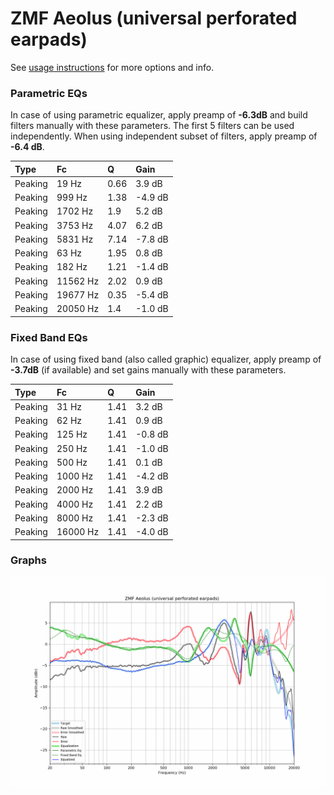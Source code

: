 # ZMF Aeolus (universal perforated earpads)
See [usage instructions](https://github.com/jaakkopasanen/AutoEq#usage) for more options and info.

### Parametric EQs
In case of using parametric equalizer, apply preamp of **-6.3dB** and build filters manually
with these parameters. The first 5 filters can be used independently.
When using independent subset of filters, apply preamp of **-6.4 dB**.

| Type    | Fc       |    Q | Gain    |
|:--------|:---------|:-----|:--------|
| Peaking | 19 Hz    | 0.66 | 3.9 dB  |
| Peaking | 999 Hz   | 1.38 | -4.9 dB |
| Peaking | 1702 Hz  | 1.9  | 5.2 dB  |
| Peaking | 3753 Hz  | 4.07 | 6.2 dB  |
| Peaking | 5831 Hz  | 7.14 | -7.8 dB |
| Peaking | 63 Hz    | 1.95 | 0.8 dB  |
| Peaking | 182 Hz   | 1.21 | -1.4 dB |
| Peaking | 11562 Hz | 2.02 | 0.9 dB  |
| Peaking | 19677 Hz | 0.35 | -5.4 dB |
| Peaking | 20050 Hz | 1.4  | -1.0 dB |

### Fixed Band EQs
In case of using fixed band (also called graphic) equalizer, apply preamp of **-3.7dB**
(if available) and set gains manually with these parameters.

| Type    | Fc       |    Q | Gain    |
|:--------|:---------|:-----|:--------|
| Peaking | 31 Hz    | 1.41 | 3.2 dB  |
| Peaking | 62 Hz    | 1.41 | 0.9 dB  |
| Peaking | 125 Hz   | 1.41 | -0.8 dB |
| Peaking | 250 Hz   | 1.41 | -1.0 dB |
| Peaking | 500 Hz   | 1.41 | 0.1 dB  |
| Peaking | 1000 Hz  | 1.41 | -4.2 dB |
| Peaking | 2000 Hz  | 1.41 | 3.9 dB  |
| Peaking | 4000 Hz  | 1.41 | 2.2 dB  |
| Peaking | 8000 Hz  | 1.41 | -2.3 dB |
| Peaking | 16000 Hz | 1.41 | -4.0 dB |

### Graphs
![](./ZMF%20Aeolus%20(universal%20perforated%20earpads).png)